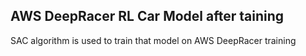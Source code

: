 ## AWS DeepRacer RL Car Model after taining
SAC algorithm is used to train that model on AWS DeepRacer training
